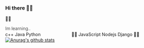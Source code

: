 ### Hi there 🐱‍💻

<!--
**hyywon/hyywon** is a ✨ _special_ ✨ repository because its `README.md` (this file) appears on your GitHub profile.

	
  </div>
- 🔭 I’m currently working on ...
- 🌱 I’m currently learning ...
- 👯 I’m looking to collaborate on ...
- 🤔 I’m looking for help with ...
- 💬 Ask me about ...
- 📫 How to reach me: ...
- 😄 Pronouns: ...
- ⚡ Fun fact: ...
-->

  🐱‍💻 <div style="font-weight: 300;"> Im learning..</div> c++ Java Pythonㅤㅤㅤㅤㅤㅤ ㅤ 
  🐱‍💻 JavaScript Nodejs Django 🐱‍💻
  [![Anurag's github stats](https://github-readme-stats.vercel.app/api?username=hyywon&count_private=true&show_icons=true&theme=buefy)](https://github.com/anuraghazra/github-readme-stats)

